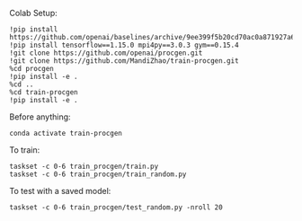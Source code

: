 Colab Setup:

```
!pip install https://github.com/openai/baselines/archive/9ee399f5b20cd70ac0a871927a6cf043b478193f.zip
!pip install tensorflow==1.15.0 mpi4py==3.0.3 gym==0.15.4 
!git clone https://github.com/openai/procgen.git
!git clone https://github.com/MandiZhao/train-procgen.git
%cd procgen
!pip install -e .
%cd ..
%cd train-procgen
!pip install -e .
```



Before anything:
```
conda activate train-procgen
```

To train:

```
taskset -c 0-6 train_procgen/train.py 
taskset -c 0-6 train_procgen/train_random.py 
```

To test with a saved model:
```
taskset -c 0-6 train_procgen/test_random.py -nroll 20
```

